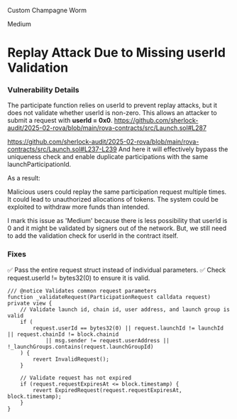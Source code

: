 Custom Champagne Worm

Medium

# Replay Attack Due to Missing userId Validation

### Vulnerability Details
The participate function relies on userId to prevent replay attacks, but it does not validate whether userId is non-zero. 
This allows an attacker to submit a request with **userId = 0x0**.
https://github.com/sherlock-audit/2025-02-rova/blob/main/rova-contracts/src/Launch.sol#L287

https://github.com/sherlock-audit/2025-02-rova/blob/main/rova-contracts/src/Launch.sol#L237-L239
And here it will effectively bypass the uniqueness check and enable duplicate participations with the same launchParticipationId. 

As a result:

  Malicious users could replay the same participation request multiple times.
  It could lead to unauthorized allocations of tokens.
  The system could be exploited to withdraw more funds than intended.

I mark this issue as 'Medium' because there is less possibility that userId is 0 and it might be validated by signers out of the network. 
But, we still need to add the validation check for userId in the contract itself.

### Fixes  

✅ Pass the entire request struct instead of individual parameters.
✅ Check request.userId != bytes32(0) to ensure it is valid.

```solidity
/// @notice Validates common request parameters
function _validateRequest(ParticipationRequest calldata request) private view {
    // Validate launch id, chain id, user address, and launch group is valid
    if (
        request.userId == bytes32(0) || request.launchId != launchId || request.chainId != block.chainid 
            || msg.sender != request.userAddress || !_launchGroups.contains(request.launchGroupId)
    ) {
        revert InvalidRequest();
    }

    // Validate request has not expired
    if (request.requestExpiresAt <= block.timestamp) {
        revert ExpiredRequest(request.requestExpiresAt, block.timestamp);
    }
}
```